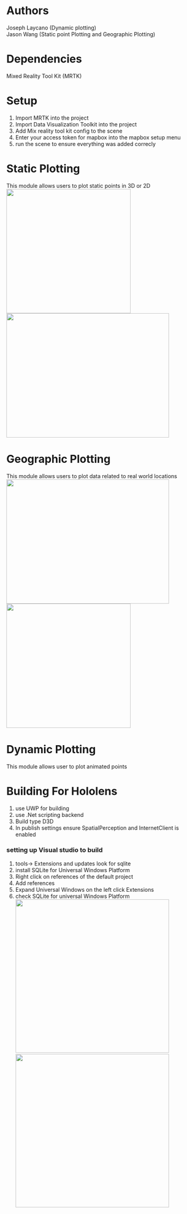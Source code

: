 # Authors
Joseph Laycano (Dynamic plotting)  
Jason Wang (Static point Plotting and Geographic Plotting)

# Dependencies 
Mixed Reality Tool Kit (MRTK)

# Setup  
1. Import MRTK into the project
2. Import Data Visualization Toolkit into the project
3. Add Mix reality tool kit config to the scene
4. Enter your access token for mapbox into the mapbox setup menu
5. run the scene to ensure everything was added correcly

# Static Plotting
This module allows users to plot static points in 3D or 2D  
<img src="https://i.imgur.com/hwFQV0H.jpg" width="324" height="324"> <img src="https://i.imgur.com/HSD8MDH.jpg" width="424" height="324">

# Geographic Plotting
This module allows users to plot data related to real world locations   
<img src="https://i.imgur.com/lfMh6C1.jpg" width="424" height="324"> <img src="https://i.imgur.com/lmoW3Aa.png" width="324" height="324">

# Dynamic Plotting
This module allows user to plot animated points  

# Building For Hololens
1. use UWP for building
2. use .Net scripting backend
3. Build type D3D
4. In publish settings ensure SpatialPerception and InternetClient is enabled
### setting up Visual studio to build 
1. tools-> Extensions and updates look for sqlite
2. install SQLite for Universal Windows Platform
3. Right click on references of the default project
4. Add references
5. Expand Universal Windows on the left click Extensions
6. check SQLite for universal Windows Platform  
<img src="https://i.imgur.com/6prfnvr.jpg" width="400" height="400"> <img src="https://i.imgur.com/UPKUPZw.jpg" width="400" height="400">
